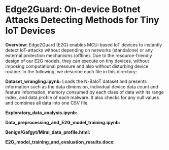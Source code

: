 # Edge2Guard: On-device Botnet Attacks Detecting Methods for Tiny IoT Devices

**Overview:** Edge2Guard (E2G) enables MCU-based IoT devices to instantly detect IoT-attacks without depending on networks (standalone) or any external protection mechanisms (offline). Due to the resource-friendly design of our E2G models, they can execute on tiny devices, without imposing computational pressure and also without disturbing device routine. In the following, we describe each file in this directory:

**Dataset_wrangling.ipynb:** Loads the N-BaIoT dataset and presents information such as the data dimension, individual device data count and feature information, memory consumed by each class of data with its range index, and data profile of each malware. It also checks for any null values and combines all data into one CSV file. 

**Exploratory_data_analysis.ipynb:**

**Data_preprocessing_and_E2G_model_training.ipynb:**

**Benign/Gafgyt/Mirai_data_profile.html:**

**E2G_model_training_and_evaluation_results.docx:**
